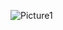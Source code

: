![Picture1](https://github.com/valynlegarde/DoodleJump_MidtermProject/assets/157566049/57fc88c4-9934-4be1-8333-2ce7257aabf7)
